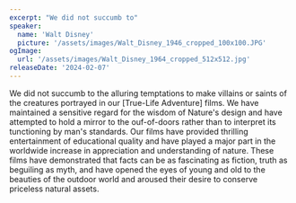 ```yaml
---
excerpt: "We did not succumb to"
speaker:
  name: 'Walt Disney'
  picture: '/assets/images/Walt_Disney_1946_cropped_100x100.JPG'
ogImage:
  url: '/assets/images/Walt_Disney_1964_cropped_512x512.jpg'
releaseDate: '2024-02-07'
---
```


We did not succumb to the alluring temptations to make villains or saints of the creatures portrayed in our [True-Life Adventure] films. We have maintained a sensitive regard for the wisdom of Nature's design and have attempted to hold a mirror to the ouf-of-doors rather than to interpret its tunctioning by man's standards. Our films have provided thrilling entertainment of educational quality and have played a major part in the worldwide increase in appreciation and understanding of nature. These films have demonstrated that facts can be as fascinating as fiction, truth as beguiling as myth, and have opened the eyes of young and old to the beauties of the outdoor world and aroused their desire to conserve priceless natural assets.
